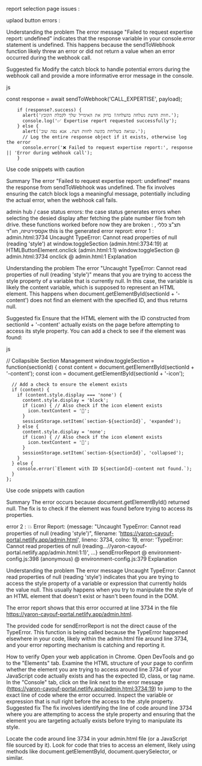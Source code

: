 report selection page issues :

uplaod button errors : 

Understanding the problem
The error message "Failed to request expertise report: undefined" indicates that the response variable in your console.error statement is undefined. This happens because the sendToWebhook function likely threw an error or did not return a value when an error occurred during the webhook call.

Suggested fix
Modify the catch block to handle potential errors during the webhook call and provide a more informative error message in the console.

js

const response = await sendToWebhook('CALL_EXPERTISE', payload);

        if (response?.success) {
          alert('חוות הדעת נשלחה בהצלחה! בדוק את האימייל שלך לקבלת הקובץ.');
          console.log('✅ Expertise report requested successfully');
        } else {
          alert('שגיאה בשליחת בקשה לחוות דעת. אנא נסה שוב.');
          // Log the entire response object if it exists, otherwise log the error
          console.error('❌ Failed to request expertise report:', response || 'Error during webhook call');
        }

Use code snippets with caution

Summary
The error "Failed to request expertise report: undefined" means the response from sendToWebhook was undefined. The fix involves ensuring the catch block logs a meaningful message, potentially including the actual error, when the webhook call fails.
 
 admin hub / case status errors:
 the case status generates errors when selecting the desied display after fetching the plate number file from teh drive.
 these functions worked before now they are broken : תצ"צ כללי , אקספירטיזה, חוו"ד 
 this is the generated error reprort:
 error 1 : admin.html:3734 Uncaught TypeError: Cannot read properties of null (reading 'style')
    at window.toggleSection (admin.html:3734:19)
    at HTMLButtonElement.onclick (admin.html:1:1)
window.toggleSection	@	admin.html:3734
onclick	@	admin.html:1
Explanation

Understanding the problem
The error "Uncaught TypeError: Cannot read properties of null (reading 'style')" means that you are trying to access the style property of a variable that is currently null. In this case, the variable is likely the content variable, which is supposed to represent an HTML element. This happens when document.getElementById(sectionId + '-content') does not find an element with the specified ID, and thus returns null.

Suggested fix
Ensure that the HTML element with the ID constructed from sectionId + '-content' actually exists on the page before attempting to access its style property. You can add a check to see if the element was found:

js

// Collapsible Section Management
    window.toggleSection = function(sectionId) {
      const content = document.getElementById(sectionId + '-content');
      const icon = document.getElementById(sectionId + '-icon');

      // Add a check to ensure the element exists
      if (content) {
        if (content.style.display === 'none') {
          content.style.display = 'block';
          if (icon) { // Also check if the icon element exists
            icon.textContent = '🔽';
          }
          sessionStorage.setItem(`section-${sectionId}`, 'expanded');
        } else {
          content.style.display = 'none';
          if (icon) { // Also check if the icon element exists
            icon.textContent = '🔼';
          }
          sessionStorage.setItem(`section-${sectionId}`, 'collapsed');
        }
      } else {
        console.error(`Element with ID ${sectionId}-content not found.`);
      }
    };

Use code snippets with caution

Summary
The error occurs because document.getElementById() returned null. The fix is to check if the element was found before trying to access its properties.

error 2 :
💥 Error Report: {message: "Uncaught TypeError: Cannot read properties of null (reading 'style')", filename: 'https://yaron-cayouf-portal.netlify.app/admin.html', lineno: 3734, colno: 19, error: 'TypeError: Cannot read properties of null (reading…//yaron-cayouf-portal.netlify.app/admin.html:1:1)', …}
sendErrorReport @ environment-config.js:398
(anonymous) @ environment-config.js:379
Explanation

Understanding the problem
The error message Uncaught TypeError: Cannot read properties of null (reading 'style') indicates that you are trying to access the style property of a variable or expression that currently holds the value null. This usually happens when you try to manipulate the style of an HTML element that doesn't exist or hasn't been found in the DOM.

The error report shows that this error occurred at line 3734 in the file https://yaron-cayouf-portal.netlify.app/admin.html.

The provided code for sendErrorReport is not the direct cause of the TypeError. This function is being called because the TypeError happened elsewhere in your code, likely within the admin.html file around line 3734, and your error reporting mechanism is catching and reporting it.

How to verify
Open your web application in Chrome.
Open DevTools and go to the "Elements" tab.
Examine the HTML structure of your page to confirm whether the element you are trying to access around line 3734 of your JavaScript code actually exists and has the expected ID, class, or tag name.
In the "Console" tab, click on the link next to the error message (https://yaron-cayouf-portal.netlify.app/admin.html:3734:19) to jump to the exact line of code where the error occurred. Inspect the variable or expression that is null right before the access to the .style property.
Suggested fix
The fix involves identifying the line of code around line 3734 where you are attempting to access the style property and ensuring that the element you are targeting actually exists before trying to manipulate its style.

Locate the code around line 3734 in your admin.html file (or a JavaScript file sourced by it). Look for code that tries to access an element, likely using methods like document.getElementById, document.querySelector, or similar.